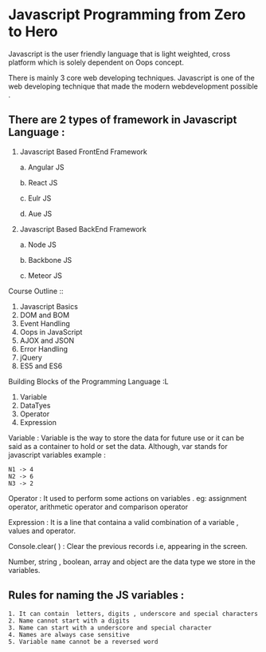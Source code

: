 # Javascript Programming from Zero to Hero

Javascript is the user friendly language that is light weighted, cross platform  which is solely dependent on Oops concept.

There is mainly 3 core web developing techniques. Javascript is one of the web developing technique that made the modern webdevelopment possible .

There are 2 types of framework in Javascript Language :
------------------------------------------------------
1. Javascript Based FrontEnd Framework

    a. Angular JS
    
    b. React JS
    
    c. Eulr JS
    
    d. Aue JS
2. Javascript Based BackEnd Framework 

    a. Node JS
    
    b. Backbone JS
    
    c. Meteor JS

Course Outline ::
1. Javascript Basics
2. DOM and BOM
3. Event Handling
4. Oops in JavaScript
5. AJOX and JSON
6. Error Handling
7. jQuery
8. ES5 and ES6

Building Blocks of the Programming Language :L
1. Variable
2. DataTyes
3. Operator
4. Expression

Variable : Variable is the way to store the data for future use or it can be said as a container to hold or set the data. 
Although, var stands for javascript variables
 example :
 
    N1 -> 4
    N2 -> 6
    N3 -> 2

Operator : It used to perform some actions on variables .
eg: assignment operator, arithmetic operator and comparison operator

Expression : It is a line that containa a valid combination of a variable , values and operator.

Console.clear( )  : Clear the previous records i.e,  appearing in the screen.

Number, string , boolean, array and object are the data type  we store in the variables.

Rules for naming the JS variables :
-----------------------------------
    1. It can contain  letters, digits , underscore and special characters
    2. Name cannot start with a digits
    3. Name can start with a underscore and special character
    4. Names are always case sensitive
    5. Variable name cannot be a reversed word

